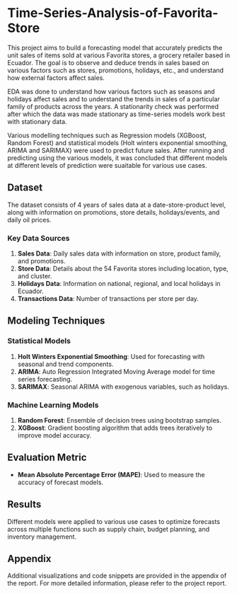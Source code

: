 # Time-Series-Analysis-of-Favorita-Store

This project aims to build a forecasting model that accurately predicts the unit sales of items sold at various Favorita stores, a grocery retailer based in Ecuador. The goal is to observe and deduce trends in sales based on various factors such as stores, promotions, holidays, etc., and understand how external factors affect sales.

EDA was done to understand how various factors such as seasons and holidays affect sales and to understand the trends in sales of a particular family of products across the years. A stationarity check was performed after which the data was made stationary as time-series models work best with stationary data.

Various modelling techniques such as Regression models (XGBoost, Random Forest) and statistical models (Holt winters exponential smoothing, ARIMA and SARIMAX) were used to predict future sales. After running and predicting using the various models, it was concluded that different models at different levels of prediction were suaitable for various use cases.

## Dataset

The dataset consists of 4 years of sales data at a date-store-product level, along with information on promotions, store details, holidays/events, and daily oil prices. 

### Key Data Sources

1. **Sales Data**: Daily sales data with information on store, product family, and promotions.
2. **Store Data**: Details about the 54 Favorita stores including location, type, and cluster.
3. **Holidays Data**: Information on national, regional, and local holidays in Ecuador.
4. **Transactions Data**: Number of transactions per store per day.

## Modeling Techniques

### Statistical Models

1. **Holt Winters Exponential Smoothing**: Used for forecasting with seasonal and trend components.
2. **ARIMA**: Auto Regression Integrated Moving Average model for time series forecasting.
3. **SARIMAX**: Seasonal ARIMA with exogenous variables, such as holidays.

### Machine Learning Models

1. **Random Forest**: Ensemble of decision trees using bootstrap samples.
2. **XGBoost**: Gradient boosting algorithm that adds trees iteratively to improve model accuracy.

## Evaluation Metric

- **Mean Absolute Percentage Error (MAPE)**: Used to measure the accuracy of forecast models.

## Results

Different models were applied to various use cases to optimize forecasts across multiple functions such as supply chain, budget planning, and inventory management.

## Appendix
Additional visualizations and code snippets are provided in the appendix of the report. For more detailed information, please refer to the project report.
